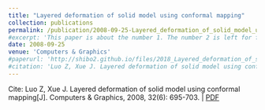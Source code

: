 ```yaml
---
title: "Layered deformation of solid model using conformal mapping"
collection: publications
permalink: /publication/2008-09-25-Layered_deformation_of_solid_model_using_conformal_mapping
#excerpt: 'This paper is about the number 1. The number 2 is left for future work.'
date: 2008-09-25
venue: 'Computers & Graphics'
#paperurl: 'http://shibo2.github.io/files/2018_Layered_deformation_of_solid_model_using_conformal_mapping.pdf'
#citation: 'Luo Z, Xue J. Layered deformation of solid model using conformal mapping[J]. Computers & Graphics, 2008, 32(6): 695-703.'
---
```


Cite: Luo Z, Xue J. Layered deformation of solid model using conformal mapping[J]. Computers & Graphics, 2008, 32(6): 695-703.  \| [PDF](http://shibo2.github.io/files/2008_Layered_deformation_of_solid_model_using_conformal_mapping.pdf)